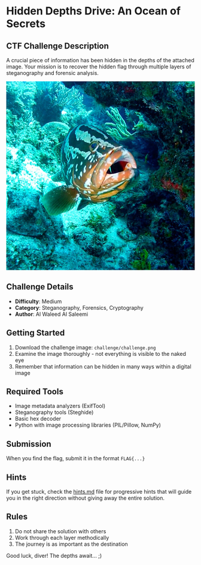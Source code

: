 # Hidden Depths Drive: An Ocean of Secrets

## CTF Challenge Description

A crucial piece of information has been hidden in the depths of the attached image. Your mission is to recover the hidden flag through multiple layers of steganography and forensic analysis.

![Challenge Preview](challenge.png)

## Challenge Details
- **Difficulty**: Medium
- **Category**: Steganography, Forensics, Cryptography
- **Author**: Al Waleed Al Saleemi

## Getting Started

1. Download the challenge image: `challenge/challenge.png`
2. Examine the image thoroughly - not everything is visible to the naked eye
3. Remember that information can be hidden in many ways within a digital image

## Required Tools
- Image metadata analyzers (ExifTool)
- Steganography tools (Steghide)
- Basic hex decoder
- Python with image processing libraries (PIL/Pillow, NumPy)

## Submission
When you find the flag, submit it in the format `FLAG{...}`

## Hints
If you get stuck, check the [hints.md](hints.md) file for progressive hints that will guide you in the right direction without giving away the entire solution.

## Rules
1. Do not share the solution with others
2. Work through each layer methodically
3. The journey is as important as the destination

Good luck, diver! The depths await... ;)
